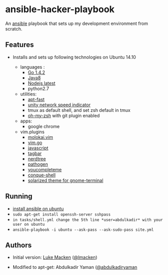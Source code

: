 ansible-hacker-playbook
=======================

An [ansible](http://ansible.cc) playbook that sets up my development environment from scratch.

Features
--------

- Installs and sets up following technologies on Ubuntu 14.10

  - languages :
    - [Go 1.4.2](https://storage.googleapis.com/golang/go1.4.2.linux-amd64.tar.gz)
    - [Java8](ppa:webupd8team/java)
    - [Nodejs latest](https://deb.nodesource.com/setup)
    - python2.7
  - utilities:
    - [apt-fast](ppa:saiarcot895/myppa)
    - [unity network speed indicator](ppa:nilarimogard/webupd8)
    - tmux as default shell, and set zsh default in tmux
    - [oh-my-zsh](https://github.com/robbyrussell/oh-my-zsh) with git plugin enabled
  - apps:
    - google chrome
  - vim.plugins
    - [molokai.vim](https://github.com/fatih/molokai.git)
    - [vim.go](https://github.com/fatih/vim-go.git)
    - [javascript](https://github.com/pangloss/vim-javascript.git)
    - [tagbar](https://github.com/majutsushi/tagbar.git)
    - [nerdtree](https://github.com/scrooloose/nerdtree.git)
    - [pathogen](https://tpo.pe/pathogen.vim)
    - [youcompleteme](https://github.com/Valloric/YouCompleteMe.git)
    - [conque-shell](https://github.com/eternnoir/Conque-Shell.git)
    - [solarized theme for gnome-terminal](git@github.com:Anthony25/gnome-terminal-colors-solarized.git)

Running
-------

- [install ansible on ubuntu](http://docs.ansible.com/intro_installation.html#latest-releases-via-apt-ubuntu)
- `sudo apt-get install openssh-server sshpass`
- `in tasks/shell.yml change the 5th line *user=abdulkadir* with your user on ubuntu`
- `ansible-playbook -i ubuntu --ask-pass --ask-sudo-pass site.yml`

Authors
-------
- Initial version: [Luke Macken](http://lewk.org) ([@lmacken](http://twitter.com/lmacken))

- Modified to apt-get: Abdulkadir Yaman ([@abdulkadiryaman](http://twitter.com/abdulkadiryaman)
